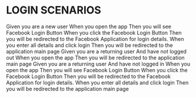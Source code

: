 # LOGIN SCENARIOS

  Given you are a new user When you open the app Then you will see Facebook Login Button When you click the Facebook Login Button Then you will be redirected to the Facebook Application for login details. When you enter all details and click login Then you will be redirected to the application main page
  Given you are a returning user And have not logged out When you open the app Then you will be redirected to the application main page
  Given you are a returning user And have not logged in When you open the app Then you will see Facebook Login Button When you click the Facebook Login Button Then you will be redirected to the Facebook Application for login details. When you enter all details and click login Then you will be redirected to the application main page
